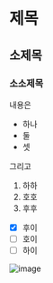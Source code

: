 # 제목
## 소제목
### 소소제목

내용은
- 하나
- 둘
- 셋

그리고
1. 하하
2. 호호
3. 후후

- [x] 후이
- [ ] 호이
- [ ] 하이

![image](https://github.com/user-attachments/assets/954544c3-0489-49be-a3e6-400e82a2cd54)
